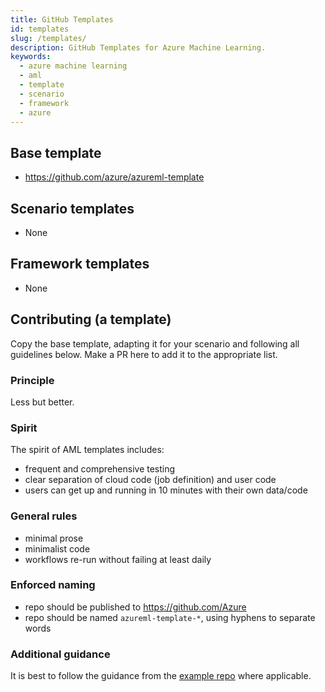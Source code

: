 ```yaml
---
title: GitHub Templates
id: templates
slug: /templates/
description: GitHub Templates for Azure Machine Learning.
keywords:
  - azure machine learning
  - aml
  - template
  - scenario
  - framework
  - azure
---
```


## Base template

- https://github.com/azure/azureml-template

## Scenario templates

- None

## Framework templates

- None

## Contributing (a template)

Copy the base template, adapting it for your scenario and following all guidelines below. Make a PR here to add it to the appropriate list.

### Principle

Less but better.

### Spirit

The spirit of AML templates includes:

- frequent and comprehensive testing
- clear separation of cloud code (job definition) and user code
- users can get up and running in 10 minutes with their own data/code

### General rules

- minimal prose
- minimalist code
- workflows re-run without failing at least daily

### Enforced naming

- repo should be published to https://github.com/Azure
- repo should be named `azureml-template-*`, using hyphens to separate words

### Additional guidance

It is best to follow the guidance from the [example repo](https://github.com/Azure/azureml-examples) where applicable.
